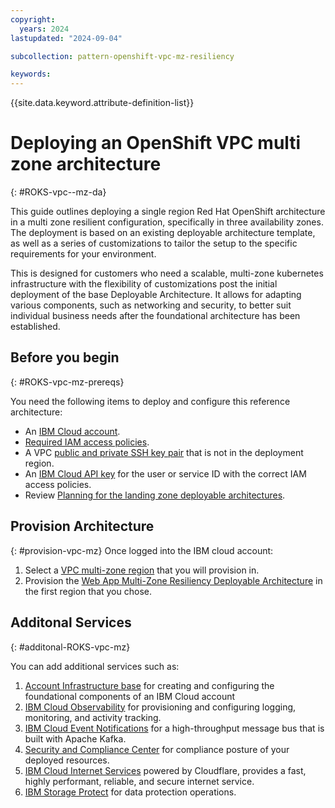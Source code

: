 ```yaml
---
copyright:
  years: 2024
lastupdated: "2024-09-04"

subcollection: pattern-openshift-vpc-mz-resiliency

keywords:
---
```

{{site.data.keyword.attribute-definition-list}}

# Deploying an OpenShift VPC multi zone architecture

{: #ROKS-vpc--mz-da}

This guide outlines deploying a single region Red Hat OpenShift architecture in a multi zone resilient configuration, specifically in three availability zones. The deployment is based on an existing deployable architecture template, as well as a series of customizations to tailor the setup to the specific requirements for your environment.

This is designed for customers who need a scalable, multi-zone kubernetes infrastructure with the flexibility of customizations post the initial deployment of the base Deployable Architecture. It allows for adapting various components, such as networking and security, to better suit individual business needs after the foundational architecture has been established.

## Before you begin
{: #ROKS-vpc-mz-prereqs}

You need the following items to deploy and configure this reference architecture:

* An [IBM Cloud account](https://cloud.ibm.com/registration).
* [Required IAM access policies](https://github.com/terraform-ibm-modules/terraform-ibm-web-app-mzr-da/tree/main/solutions/e2e#required-iam-access-policies).
* A VPC [public and private SSH key pair](https://cloud.ibm.com/docs/vpc?topic=vpc-ssh-keys&interface=ui) that is not in the deployment region.
* An [IBM Cloud API key](https://cloud.ibm.com/docs/account?topic=account-userapikey&interface=ui) for the user or service ID with the correct IAM access policies.
* Review [Planning for the landing zone deployable architectures](https://cloud.ibm.com/docs/secure-infrastructure-vpc?topic=secure-infrastructure-vpc-plan).

## Provision Architecture
{: #provision-vpc-mz}
Once logged into the IBM cloud account: 
1. Select a [VPC multi-zone region](https://cloud.ibm.com/docs/vpc?topic=vpc-creating-a-vpc-in-a-different-region&interface=cli) that you will provision in.
2. Provision the [Web App Multi-Zone Resiliency Deployable Architecture](https://cloud.ibm.com/catalog/7a4d68b4-cf8b-40cd-a3d1-f49aff526eb3/architecture/deploy-arch-ibm-web-app-mzr-75982e34-7b50-4945-96d9-4f686d669fc9-global) in the first region that you chose.


## Additonal Services
{: #additonal-ROKS-vpc-mz}

You can add additional services such as:

1. [Account Infrastructure base](https://cloud.ibm.com/catalog/7a4d68b4-cf8b-40cd-a3d1-f49aff526eb3/architecture/deploy-arch-ibm-account-infra-base-63641cec-6093-4b4f-b7b0-98d2f4185cd6-global) for creating and configuring the foundational components of an IBM Cloud account
2. [IBM Cloud Observability](https://cloud.ibm.com/catalog/7a4d68b4-cf8b-40cd-a3d1-f49aff526eb3/architecture/deploy-arch-ibm-observability-a3137d28-79e0-479d-8a24-758ebd5a0eab-global) for provisioning and configuring logging, monitoring, and activity tracking.
3. [IBM Cloud Event Notifications](https://cloud.ibm.com/catalog/7a4d68b4-cf8b-40cd-a3d1-f49aff526eb3/architecture/deploy-arch-ibm-event-notifications-c7ac3ee6-4f48-4236-b974-b0cd8c624a46-global) for a high-throughput message bus that is built with Apache Kafka.
4. [Security and Compliance Center](https://cloud.ibm.com/catalog/7a4d68b4-cf8b-40cd-a3d1-f49aff526eb3/architecture/deploy-arch-ibm-scc-9423f9bc-1290-4c71-a9ac-01898bfa7ccc-global) for compliance posture of your deployed resources.
5. [IBM Cloud Internet Services](https://github.com/terraform-ibm-modules/terraform-ibm-cis) powered by Cloudflare, provides a fast, highly performant, reliable, and secure internet service.
6. [IBM Storage Protect](https://cloud.ibm.com/catalog/content/SPonIBMCloud-20c54034-d319-48c0-beb6-0b4adc54265c-global?catalog_query=aHR0cHM6Ly9jbG91ZC5pYm0uY29tL2NhdGFsb2c%2Fc2VhcmNoPXN0b3JhZ2UlMjUyMHByb3RlY3Qjc2VhcmNoX3Jlc3VsdHM%3D) for data protection operations.
